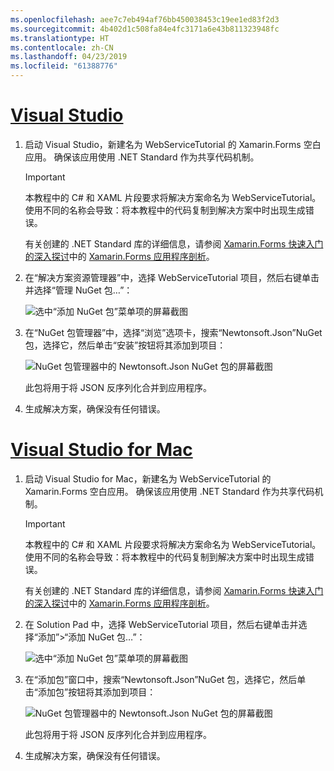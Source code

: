 ```yaml
---
ms.openlocfilehash: aee7c7eb494af76bb450038453c19ee1ed83f2d3
ms.sourcegitcommit: 4b402d1c508fa84e4fc3171a6e43b811323948fc
ms.translationtype: HT
ms.contentlocale: zh-CN
ms.lasthandoff: 04/23/2019
ms.locfileid: "61388776"
---
```

# <a name="visual-studiotabvswin"></a>[Visual Studio](#tab/vswin)

1. 启动 Visual Studio，新建名为 WebServiceTutorial 的 Xamarin.Forms 空白应用。 确保该应用使用 .NET Standard 作为共享代码机制。

    > [!IMPORTANT]
    > 本教程中的 C# 和 XAML 片段要求将解决方案命名为 WebServiceTutorial。 使用不同的名称会导致：将本教程中的代码复制到解决方案中时出现生成错误。

    有关创建的 .NET Standard 库的详细信息，请参阅 [Xamarin.Forms 快速入门的深入探讨](~/get-started/first-app/index.md)中的 [Xamarin.Forms 应用程序剖析](~/get-started/first-app/index.md)。

1. 在“解决方案资源管理器”中，选择 WebServiceTutorial 项目，然后右键单击并选择“管理 NuGet 包…”：

    ![选中“添加 NuGet 包”菜单项的屏幕截图](../images/vs/add-nuget-packages.png "添加 NuGet 包菜单项")

1. 在“NuGet 包管理器”中，选择“浏览”选项卡，搜索“Newtonsoft.Json”NuGet 包，选择它，然后单击“安装”按钮将其添加到项目：

    ![NuGet 包管理器中的 Newtonsoft.Json NuGet 包的屏幕截图](../images/vs/add-package.png "Newtonsoft.Json NuGet 包")

    此包将用于将 JSON 反序列化合并到应用程序。

1. 生成解决方案，确保没有任何错误。

# <a name="visual-studio-for-mactabvsmac"></a>[Visual Studio for Mac](#tab/vsmac)

1. 启动 Visual Studio for Mac，新建名为 WebServiceTutorial 的 Xamarin.Forms 空白应用。 确保该应用使用 .NET Standard 作为共享代码机制。

    > [!IMPORTANT]
    > 本教程中的 C# 和 XAML 片段要求将解决方案命名为 WebServiceTutorial。 使用不同的名称会导致：将本教程中的代码复制到解决方案中时出现生成错误。

    有关创建的 .NET Standard 库的详细信息，请参阅 [Xamarin.Forms 快速入门的深入探讨](~/get-started/first-app/index.md)中的 [Xamarin.Forms 应用程序剖析](~/get-started/first-app/index.md)。

1. 在 Solution Pad 中，选择 WebServiceTutorial 项目，然后右键单击并选择“添加”>“添加 NuGet 包…”：

    ![选中“添加 NuGet 包”菜单项的屏幕截图](../images/vsmac/add-nuget-packages.png "添加 NuGet 包菜单项")

1. 在“添加包”窗口中，搜索“Newtonsoft.Json”NuGet 包，选择它，然后单击“添加包”按钮将其添加到项目：

    ![NuGet 包管理器中的 Newtonsoft.Json NuGet 包的屏幕截图](../images/vsmac/add-package.png "Newtonsoft.Json NuGet 包")

    此包将用于将 JSON 反序列化合并到应用程序。

1. 生成解决方案，确保没有任何错误。
